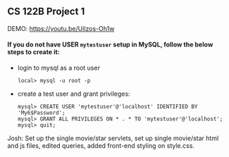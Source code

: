 ## CS 122B Project 1

DEMO: https://youtu.be/Uilzos-Oh1w

#### If you do not have USER `mytestuser` setup in MySQL, follow the below steps to create it:

 - login to mysql as a root user 
    ```
    local> mysql -u root -p
    ```

 - create a test user and grant privileges:
    ```
    mysql> CREATE USER 'mytestuser'@'localhost' IDENTIFIED BY 'My6$Password';
    mysql> GRANT ALL PRIVILEGES ON * . * TO 'mytestuser'@'localhost';
    mysql> quit;
    ```

Josh: Set up the single movie/star servlets, set up single movie/star html and js files, edited queries, added front-end styling on style.css.
